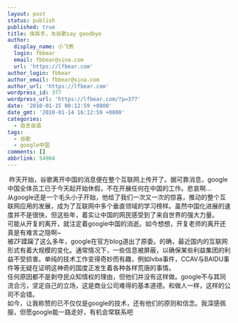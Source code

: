 ```yaml
---
layout: post
status: publish
published: true
title: 挥挥手，与谷歌say goodbye
author:
  display_name: 小飞熊
  login: fbbear
  email: fbbear@sina.com
  url: 'https://lfbear.com'
author_login: fbbear
author_email: fbbear@sina.com
author_url: 'https://lfbear.com'
wordpress_id: 377
wordpress_url: 'https://lfbear.com/?p=377'
date: '2010-01-15 00:12:59 +0800'
date_gmt: '2010-01-14 16:12:59 +0800'
categories:
  - 自言自语
tags:
  - 谷歌
  - google中国
comments: []
abbrlink: 54904
---
```

<p>&nbsp;昨天开始，谷歌离开中国的消息便在整个互联网上传开了。据可靠消息，google中国全体员工已于今天起开始休假，不在开展任何在中国的工作。悲哀啊...<br />
从google还是一个毛头小子开始，他给了我们一次又一次的惊喜，推动的整个互联网应用的发展，成为了互联网中多个垂直领域的学习榜样。虽然中国化进展的速度并不是很快，但这些年，着实让中国的网民感受到了来自世界的强大力量。<br />
可能从开复的离开，就注定着google中国的消逝。如今想想，开复老师的离开还真是有难言之隐啊~<!--more--><br />
被ZF蹂躏了这么多年，google在官方blog道出了原委。的确，最近国内的互联网形式有着大规模的变化。通常情况下，一些信息被屏蔽，以确保某些利益集团的利益不受损害。单纯的技术工作变得奇妙而有趣，例如lvba事件，CCAV与BAIDU事件等无疑在证明这神奇的国度正发生着各种各样荒唐的事情。<br />
任何原因都不是剥夺民众知情权的理由，但他们并没有这样做。google不与其同流合污，坚定自己的立场，这是商业公司难得的基本道德。和做人一样，这样的公司不会错。<br />
如今，让我称赞的已不仅仅是google的技术，还有他们的原则和信念。我深感佩服，但愿google能一路走好，有机会常联系吧</p>
